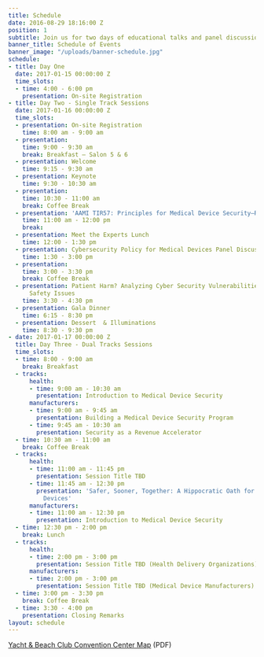 ```yaml
---
title: Schedule
date: 2016-08-29 18:16:00 Z
position: 1
subtitle: Join us for two days of educational talks and panel discussions
banner_title: Schedule of Events
banner_image: "/uploads/banner-schedule.jpg"
schedule:
- title: Day One
  date: 2017-01-15 00:00:00 Z
  time_slots:
  - time: 4:00 - 6:00 pm
    presentation: On-site Registration
- title: Day Two - Single Track Sessions
  date: 2017-01-16 00:00:00 Z
  time_slots:
  - presentation: On-site Registration
    time: 8:00 am - 9:00 am
  - presentation: 
    time: 9:00 - 9:30 am
    break: Breakfast — Salon 5 & 6
  - presentation: Welcome
    time: 9:15 - 9:30 am
  - presentation: Keynote
    time: 9:30 - 10:30 am
  - presentation: 
    time: 10:30 - 11:00 am
    break: Coffee Break
  - presentation: 'AAMI TIR57: Principles for Medical Device Security—Risk Management'
    time: 11:00 am - 12:00 pm
    break: 
  - presentation: Meet the Experts Lunch
    time: 12:00 - 1:30 pm
  - presentation: Cybersecurity Policy for Medical Devices Panel Discussion
    time: 1:30 - 3:00 pm
  - presentation: 
    time: 3:00 - 3:30 pm
    break: Coffee Break
  - presentation: Patient Harm? Analyzing Cyber Security Vulnerabilities for Patient
      Safety Issues
    time: 3:30 - 4:30 pm
  - presentation: Gala Dinner
    time: 6:15 - 8:30 pm
  - presentation: Dessert  & Illuminations
    time: 8:30 - 9:30 pm
- date: 2017-01-17 00:00:00 Z
  title: Day Three - Dual Tracks Sessions
  time_slots:
  - time: 8:00 - 9:00 am
    break: Breakfast
  - tracks:
      health:
      - time: 9:00 am - 10:30 am
        presentation: Introduction to Medical Device Security
      manufacturers:
      - time: 9:00 am - 9:45 am
        presentation: Building a Medical Device Security Program
      - time: 9:45 am - 10:30 am
        presentation: Security as a Revenue Accelerator
  - time: 10:30 am - 11:00 am
    break: Coffee Break
  - tracks:
      health:
      - time: 11:00 am - 11:45 pm
        presentation: Session Title TBD
      - time: 11:45 am - 12:30 pm
        presentation: 'Safer, Sooner, Together: A Hippocratic Oath for Connected Medical
          Devices'
      manufacturers:
      - time: 11:00 am - 12:30 pm
        presentation: Introduction to Medical Device Security
  - time: 12:30 pm - 2:00 pm
    break: Lunch
  - tracks:
      health:
      - time: 2:00 pm - 3:00 pm
        presentation: Session Title TBD (Health Delivery Organizations)
      manufacturers:
      - time: 2:00 pm - 3:00 pm
        presentation: Session Title TBD (Medical Device Manufacturers)
  - time: 3:00 pm - 3:30 pm
    break: Coffee Break
  - time: 3:30 - 4:00 pm
    presentation: Closing Remarks
layout: schedule
---
```


[Yacht & Beach Club Convention Center Map](/uploads/Yacht%20&%20Beach%20Club%20Convention%20Center%20Map.pdf) (PDF)